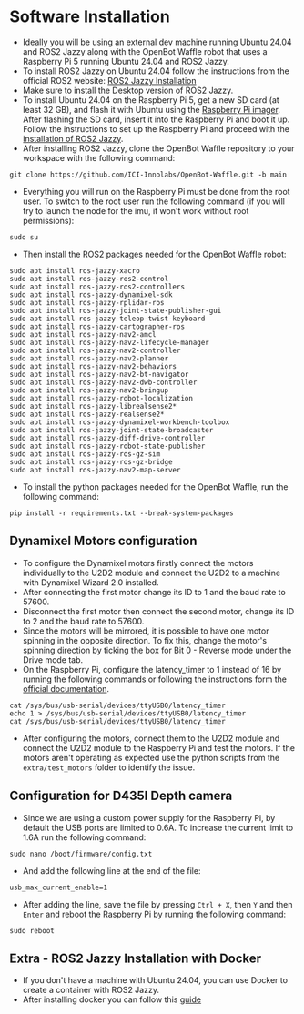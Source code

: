 # Software Installation

- Ideally you will be using an external dev machine running Ubuntu 24.04 and ROS2 Jazzy along with the OpenBot Waffle robot that uses a Raspberry Pi 5 running Ubuntu 24.04 and ROS2 Jazzy.
- To install ROS2 Jazzy on Ubuntu 24.04 follow the instructions from the official ROS2 website: [ROS2 Jazzy Installation](https://docs.ros.org/en/jazzy/Installation/Ubuntu-Install-Debs.html)
- Make sure to install the Desktop version of ROS2 Jazzy.
- To install Ubuntu 24.04 on the Raspberry Pi 5, get a new SD card (at least 32 GB), and flash it with Ubuntu using the [Raspberry Pi imager](https://www.raspberrypi.com/software/). After flashing the SD card, insert it into the Raspberry Pi and boot it up. Follow the instructions to set up the Raspberry Pi and proceed with the [installation of ROS2 Jazzy](https://docs.ros.org/en/jazzy/Installation/Ubuntu-Install-Debs.html).
- After installing ROS2 Jazzy, clone the OpenBot Waffle repository to your workspace with the following command:
```
git clone https://github.com/ICI-Innolabs/OpenBot-Waffle.git -b main
```
<!-- - After cloning the repository, also clone the repositories for IMU unit and Dynamixel motors (make sure you clone the jazzy branch) in the `src` folder of your workspace:
```
git clone https://github.com/the-hive-lab/bno055_driver
git clone https://github.com/dynamixel-community/dynamixel_hardware.git -b jazzy
``` -->
- Everything you will run on the Raspberry Pi must be done from the root user. To switch to the root user run the following command (if you will try to launch the node for the imu, it won't work without root permissions):
```
sudo su
```
- Then install the ROS2 packages needed for the OpenBot Waffle robot:
```
sudo apt install ros-jazzy-xacro
sudo apt install ros-jazzy-ros2-control
sudo apt install ros-jazzy-ros2-controllers
sudo apt install ros-jazzy-dynamixel-sdk
sudo apt install ros-jazzy-rplidar-ros
sudo apt install ros-jazzy-joint-state-publisher-gui
sudo apt install ros-jazzy-teleop-twist-keyboard
sudo apt install ros-jazzy-cartographer-ros
sudo apt install ros-jazzy-nav2-amcl
sudo apt install ros-jazzy-nav2-lifecycle-manager
sudo apt install ros-jazzy-nav2-controller
sudo apt install ros-jazzy-nav2-planner
sudo apt install ros-jazzy-nav2-behaviors
sudo apt install ros-jazzy-nav2-bt-navigator
sudo apt install ros-jazzy-nav2-dwb-controller
sudo apt install ros-jazzy-nav2-bringup
sudo apt install ros-jazzy-robot-localization
sudo apt install ros-jazzy-librealsense2*
sudo apt install ros-jazzy-realsense2*
sudo apt install ros-jazzy-dynamixel-workbench-toolbox
sudo apt install ros-jazzy-joint-state-broadcaster
sudo apt install ros-jazzy-diff-drive-controller
sudo apt install ros-jazzy-robot-state-publisher
sudo apt install ros-jazzy-ros-gz-sim
sudo apt install ros-jazzy-ros-gz-bridge
sudo apt install ros-jazzy-nav2-map-server
```

- To install the python packages needed for the OpenBot Waffle, run the following command:
```
pip install -r requirements.txt --break-system-packages
```

## Dynamixel Motors configuration

- To configure the Dynamixel motors firstly connect the motors individually to the U2D2 module and connect the U2D2 to a machine with Dynamixel Wizard 2.0 installed.
- After connecting the first motor change its ID to 1 and the baud rate to 57600.
- Disconnect the first motor then connect the second motor, change its ID to 2 and the baud rate to 57600.
- Since the motors will be mirrored, it is possible to have one motor spinning in the opposite direction. To fix this, change the motor's spinning direction by ticking the box for Bit 0 - Reverse mode under the Drive mode tab.
- On the Raspberry Pi, configure the latency_timer to 1 instead of 16 by running the following commands or following the instructions form the [official documentation](https://emanual.robotis.com/docs/en/parts/interface/u2d2/#linux).
```
cat /sys/bus/usb-serial/devices/ttyUSB0/latency_timer
echo 1 > /sys/bus/usb-serial/devices/ttyUSB0/latency_timer
cat /sys/bus/usb-serial/devices/ttyUSB0/latency_timer
```
- After configuring the motors, connect them to the U2D2 module and connect the U2D2 module to the Raspberry Pi and test the motors. If the motors aren't operating as expected use the python scripts from the `extra/test_motors` folder to identify the issue.

## Configuration for D435I Depth camera

- Since we are using a custom power supply for the Raspberry Pi, by default the USB ports are limited to 0.6A. To increase the current limit to 1.6A run the following command:
```
sudo nano /boot/firmware/config.txt
```
- And add the following line at the end of the file:
```
usb_max_current_enable=1
```
- After adding the line, save the file by pressing `Ctrl + X`, then `Y` and then `Enter` and reboot the Raspberry Pi by running the following command:
```
sudo reboot
```


## Extra - ROS2 Jazzy Installation with Docker

- If you don't have a machine with Ubuntu 24.04, you can use Docker to create a container with ROS2 Jazzy.
- After installing docker you can follow this [guide](https://docs.ros.org/en/jazzy/How-To-Guides/Installing-on-Raspberry-Pi.html)

<!-- - to get both lidar and depth camera working. firstly launch robot launch (withouth the depth camera plugged in) then plug in depth camera and launch d435i node with: -->


<!-- - To publish the depth image from the D435I camera run the following command:
```
ros2 run realsense2_camera realsense2_camera_node
```

- In RVIZ2 you can visualize the depth image by adding a new image topic and selecting the `/camera/camera/depth/image_rect_raw` topic.

- useful links: https://github.com/IntelRealSense/realsense-ros and https://dev.intelrealsense.com/docs/ros2-pointcloud-examples -->